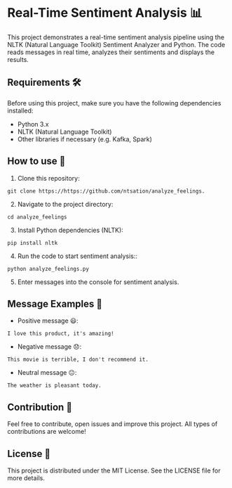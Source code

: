 # Real-Time Sentiment Analysis 📊

This project demonstrates a real-time sentiment analysis pipeline using the NLTK (Natural Language Toolkit) Sentiment Analyzer and Python. The code reads messages in real time, analyzes their sentiments and displays the results.

## Requirements 🛠️

Before using this project, make sure you have the following dependencies installed:

- Python 3.x
- NLTK (Natural Language Toolkit)
- Other libraries if necessary (e.g. Kafka, Spark)

## How to use 🚀

1. Clone this repository:

```
git clone https://https://github.com/ntsation/analyze_feelings.
```
2. Navigate to the project directory:
```
cd analyze_feelings
```
3. Install Python dependencies (NLTK):
```
pip install nltk
```
4. Run the code to start sentiment analysis::
```
python analyze_feelings.py
```
5. Enter messages into the console for sentiment analysis.

## Message Examples 📝

- Positive message 😃:
```
I love this product, it's amazing!
```
- Negative message 😞:
```
This movie is terrible, I don't recommend it.
```
- Neutral message 😐:
```
The weather is pleasant today.
```
## Contribution 💬

Feel free to contribute, open issues and improve this project. All types of contributions are welcome!

## License 📜
This project is distributed under the MIT License. See the LICENSE file for more details.
